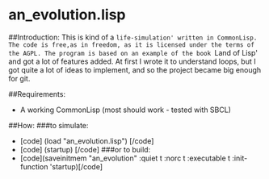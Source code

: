 # an_evolution.lisp 

##Introduction:
This is kind of a `life-simulation' written in CommonLisp.
The code is free,as in freedom, as it is licensed under the terms of the AGPL.
The program is based on an example of the book `Land of Lisp' and got a lot of features added.
At first I wrote it to understand loops, but I got quite a lot of ideas to implement, and so the project became big enough for git.

##Requirements:
- A working CommonLisp (most should work - tested with SBCL)

##How:
###to simulate:
- [code] (load "an_evolution.lisp") [/code]
- [code] (startup) [/code]
###or to build:
- [code](saveinitmem "an_evolution" :quiet t :norc t :executable t :init-function 'startup)[/code]
